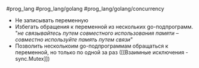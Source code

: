#prog_lang #prog_lang/golang #prog_lang/golang/concurrency 

- Не записывать переменную
- Избегать обращения к переменной из нескольких go-подпрограмм. "*не связывайтесь путем совместного использования памяти – совместно используйте память путем связи*"
- Позволить несколькоим go-подпрограммам обращаться к переменной, но только по одной за раз ([[Взаимные исключения - sync.Mutex]])